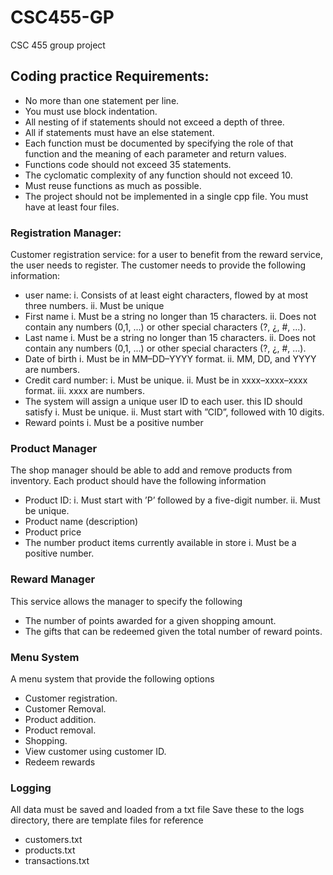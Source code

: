 # CSC455-GP
CSC 455 group project

## Coding practice Requirements:
* No more than one statement per line.
* You must use block indentation.
* All nesting of if statements should not exceed a depth of three.
* All if statements must have an else statement.
* Each function must be documented by specifying the role of that function and the meaning of each parameter and return values.
* Functions code should not exceed 35 statements.
* The cyclomatic complexity of any function should not exceed 10.
* Must reuse functions as much as possible.
* The project should not be implemented in a single cpp file. You must have at least four files.

### Registration Manager:
Customer registration service: for a user to benefit from the reward service, the user needs to
register. The customer needs to provide the following information:
* user name:
    i. Consists of at least eight characters, flowed by at most three numbers.
    ii. Must be unique
* First name
    i. Must be a string no longer than 15 characters.
    ii. Does not contain any numbers (0,1, ...) or other special characters (?, ¿, #, ...).
* Last name
    i. Must be a string no longer than 15 characters.
    ii. Does not contain any numbers (0,1, ...) or other special characters (?, ¿, #, ...).
* Date of birth
    i. Must be in MM–DD–YYYY format.
    ii. MM, DD, and YYYY are numbers.
* Credit card number:
    i. Must be unique.
    ii. Must be in xxxx–xxxx–xxxx format.
    iii. xxxx are numbers.
* The system will assign a unique user ID to each user. this ID should satisfy
    i. Must be unique.
    ii. Must start with ”CID”, followed with 10 digits.
* Reward points
    i. Must be a positive number

### Product Manager
The shop manager should be able to add and remove products from inventory. Each product should have the following information
* Product ID:
    i. Must start with ’P’ followed by a five-digit number.
    ii. Must be unique.
* Product name (description)
* Product price
* The number product items currently available in store
    i. Must be a positive number.

### Reward Manager
This service allows the manager to specify the following
* The number of points awarded for a given shopping amount.
* The gifts that can be redeemed given the total number of reward points.

### Menu System
A menu system that provide the following options
* Customer registration.
* Customer Removal.
* Product addition.
* Product removal.
* Shopping.
* View customer using customer ID.
* Redeem rewards

### Logging
All data must be saved and loaded from a txt file
Save these to the logs directory, there are template files for reference
* customers.txt
* products.txt
* transactions.txt